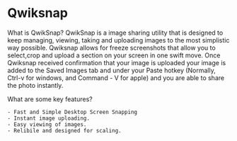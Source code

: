 Qwiksnap
========

What is QwikSnap?
QwikSnap is a image sharing utility that is designed to keep managing, viewing, taking and uploading images to the most simplistic way possible. Qwiksnap allows for freeze screenshots that allow you to select,crop and upload a section on your screen in one swift move. Once Qwiksnap received confirmation that your image is uploaded your image is added to the Saved Images tab and under your Paste hotkey (Normally, Ctrl-v for windows, and Command - V for apple) and you are able to share the photo instantly.

What are some key features?

    - Fast and Simple Desktop Screen Snapping
    - Instant image uploading.
    - Easy viewing of images.
    - Relibile and designed for scaling.
